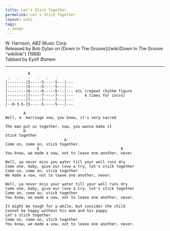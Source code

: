 ```yaml
---
title: Let's Stick Together
permalink: Let's Stick Together
layout: wiki
tags:
 - Songs
---
```


W. Harrison, ABZ Music Corp.  
Released by Bob Dylan on [Down In The
Groove](/wiki/Down In The Groove "wikilink") (1988)  
Tabbed by Eyolf Østrem

* * * * *

              A
     .   .    :   .   .   .
    |--------|5-----5-----5---|---
    |--------|5-----5-----5---|---
    |--------|6-----6-----6---|--- etc (repeat rhythm figure
    |--------|7-----7-----7---|---     4 times for intro)
    |--------|7-----7-----7---|---
    |--0-3-5-|5-----5-----5---|---

            A
    Well, a  marriage vow, you know, it's very sacred

    The man put us together, now, you wanna make it
            D
    Stick together
                              A
    Come on, come on, stick together.
                  E                                    A
    You know, we made a vow, not to leave one another, never

    Well, ya never miss you water till your well runs dry
    Come one, baby, give our love a try, let's stick together
    Come on, come on, stick together
    We made a vow, not to leave one another, never.

    Well, ya never miss your water till your well runs dry
    Come one, baby, give our love a try, let's stick together
    Come on, come on, stick together
    You know, we made a vow, not to leave one another, never.

    It might be tough for a while, but consider the child
    Cannot be happy without his mom and his pappy
    Let's stick together
    Come on, come on, stick together
    You know, we made a vow, not to leave one another, never.
